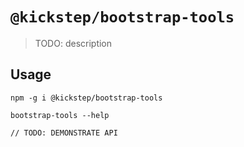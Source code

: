 # `@kickstep/bootstrap-tools`

> TODO: description

## Usage

```
npm -g i @kickstep/bootstrap-tools

bootstrap-tools --help

// TODO: DEMONSTRATE API
```
